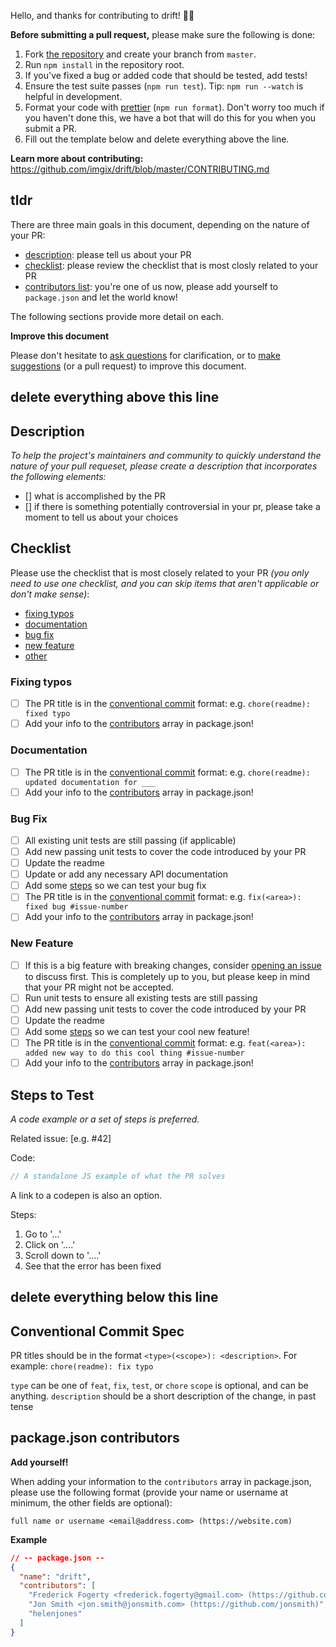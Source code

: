 <!-- prettier-ignore-start -->
Hello, and thanks for contributing to drift! 🎉🙌

**Before submitting a pull request,** please make sure the following is done:

1.  Fork [the repository](https://github.com/imgix/drift) and create your branch from `master`.
2.  Run `npm install` in the repository root.
3.  If you've fixed a bug or added code that should be tested, add tests!
4.  Ensure the test suite passes (`npm run test`). Tip: `npm run --watch` is helpful in development.
5.  Format your code with [prettier](https://github.com/prettier/prettier) (`npm run format`). Don't worry too much if you haven't done this, we have a bot that will do this for you when you submit a PR.
6.  Fill out the template below and delete everything above the line.

**Learn more about contributing:** https://github.com/imgix/drift/blob/master/CONTRIBUTING.md

## tldr

There are three main goals in this document, depending on the nature of your PR:

- [description](#description): please tell us about your PR
- [checklist](#checklist): please review the checklist that is most closly related to your PR
- [contributors list](#packagejson-contributors): you're one of us now, please add yourself to `package.json` and let the world know!

The following sections provide more detail on each.

**Improve this document**

Please don't hesitate to [ask questions][issues] for clarification, or to [make suggestions][issues] (or a pull request) to improve this document.





delete everything above this line
-------------------------------------------






## Description

_To help the project's maintainers and community to quickly understand the nature of your pull requeset, please create a description that incorporates the following elements:_

- [] what is accomplished by the PR
- [] if there is something potentially controversial in your pr, please take a moment to tell us about your choices

## Checklist

Please use the checklist that is most closely related to your PR _(you only need to use one checklist, and you can skip items that aren't applicable or don't make sense)_:

- [fixing typos]()
- [documentation]()
- [bug fix]()
- [new feature]()
- [other]()

### Fixing typos

- [ ] The PR title is in the [conventional commit](#conventional-commit-spec) format: e.g. `chore(readme): fixed typo`
- [ ] Add your info to the [contributors](#packagejson-contributors) array in package.json!

### Documentation

- [ ] The PR title is in the [conventional commit](#conventional-commit-spec) format: e.g. `chore(readme): updated documentation for ___`
- [ ] Add your info to the [contributors](#packagejson-contributors) array in package.json!

### Bug Fix

- [ ] All existing unit tests are still passing (if applicable)
- [ ] Add new passing unit tests to cover the code introduced by your PR
- [ ] Update the readme
- [ ] Update or add any necessary API documentation
- [ ] Add some [steps](#steps-to-test) so we can test your bug fix
- [ ] The PR title is in the [conventional commit](#conventional-commit-spec) format: e.g. `fix(<area>): fixed bug #issue-number`
- [ ] Add your info to the [contributors](#packagejson-contributors) array in package.json!

### New Feature

- [ ] If this is a big feature with breaking changes, consider [opening an issue][issues] to discuss first. This is completely up to you, but please keep in mind that your PR might not be accepted.
- [ ] Run unit tests to ensure all existing tests are still passing
- [ ] Add new passing unit tests to cover the code introduced by your PR
- [ ] Update the readme
- [ ] Add some [steps](#steps-to-test) so we can test your cool new feature!
- [ ] The PR title is in the [conventional commit](#conventional-commit-spec) format: e.g. `feat(<area>): added new way to do this cool thing #issue-number`
- [ ] Add your info to the [contributors](#packagejson-contributors) array in package.json!

## Steps to Test

_A code example or a set of steps is preferred._

Related issue: [e.g. #42]

Code:

```js
// A standalone JS example of what the PR solves
```

A link to a codepen is also an option.

Steps:

1.  Go to '...'
2.  Click on '....'
3.  Scroll down to '....'
4.  See that the error has been fixed





delete everything below this line
-------------------------------------------






## Conventional Commit Spec

PR titles should be in the format `<type>(<scope>): <description>`. For example: `chore(readme): fix typo`

`type` can be one of `feat`, `fix`, `test`, or `chore`
`scope` is optional, and can be anything.
`description` should be a short description of the change, in past tense

## package.json contributors

**Add yourself!**

When adding your information to the `contributors` array in package.json, please use the following format (provide your name or username at minimum, the other fields are optional):

```
full name or username <email@address.com> (https://website.com)
```

**Example**

```json
// -- package.json --
{
  "name": "drift",
  "contributors": [
    "Frederick Fogerty <frederick.fogerty@gmail.com> (https://github.com/frederickfogerty)",
    "Jon Smith <jon.smith@jonsmith.com> (https://github.com/jonsmith)",
    "helenjones"
  ]
}
```

[issues]: ../../issues
<!-- prettier-ignore-end -->
